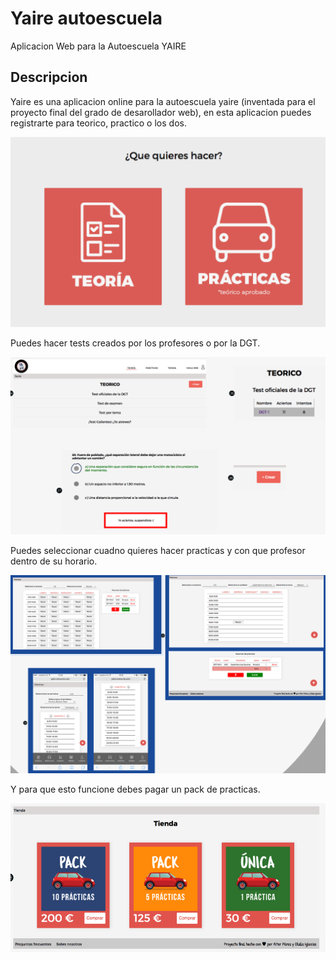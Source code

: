# Yaire autoescuela
Aplicacion Web para la Autoescuela YAIRE


## Descripcion

Yaire es una aplicacion online para la autoescuela yaire (inventada para el proyecto final del grado de desarollador web), en esta aplicacion puedes registrarte para teorico, practico o los dos. 

![Preview](https://github.com/AcroSenpai/yaire/blob/master/img/captura2.PNG)


Puedes hacer tests creados por los profesores o por la DGT. 

![Preview](https://github.com/AcroSenpai/yaire/blob/master/img/Captura5.PNG)

Puedes seleccionar cuadno quieres hacer practicas y con que profesor dentro de su horario. 

![Preview](https://github.com/AcroSenpai/yaire/blob/master/img/Captura6.PNG)

Y para que esto funcione debes pagar un pack de practicas.

![Preview](https://github.com/AcroSenpai/yaire/blob/master/img/Captura7.PNG)
